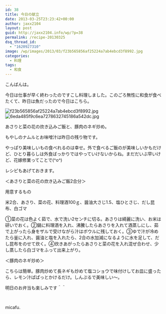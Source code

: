 ```yaml
---
id: 38
title: 今日の献立
date: 2013-03-25T23:23:42+00:00
author: jaxx2104
layout: post
guid: http://jaxx2104.info/wp/?p=38
permalink: /recipe-20130325
dsq_thread_id:
  - "1620927310"
image: /wp/images/2013/03/f23b565856af25224a7ab4ebcd3f8992.jpg
categories:
  - 料理
tags:
  - 和食
---
```

こんばんは。

今日は仕事が早く終わったのですこし料理しました。このごろ無性に和食が食べたくて、昨日は魚だったので今日はこちら。

<img src="/images/2013/03/f23b565856af25224a7ab4ebcd3f8992.jpg" alt="f23b565856af25224a7ab4ebcd3f8992.jpg" class="img-rounded img-responsive alignnone wp-image-35" srcset="/images/2013/03/f23b565856af25224a7ab4ebcd3f8992.jpg 600w, /images/2013/03/f23b565856af25224a7ab4ebcd3f8992-150x150.jpg 150w, /images/2013/03/f23b565856af25224a7ab4ebcd3f8992-300x300.jpg 300w" sizes="(max-width: 500px) 100vw, 500px" />

<!--more-->
  
<img src="/images/2013/03/6eda485f9c6ea7278632745186a542dc.jpg" alt="6eda485f9c6ea7278632745186a542dc.jpg" class="img-rounded img-responsive alignnone wp-image-37" srcset="/images/2013/03/6eda485f9c6ea7278632745186a542dc.jpg 600w, /images/2013/03/6eda485f9c6ea7278632745186a542dc-150x150.jpg 150w, /images/2013/03/6eda485f9c6ea7278632745186a542dc-300x300.jpg 300w" sizes="(max-width: 500px) 100vw, 500px" />

あさりと菜の花の炊き込みご飯と、豚肉のネギ炒め。

もやしのナムルとお味噌汁は昨日の残り物です。

やっぱり美味しいもの食べれるのは幸せ。外で食べるご飯のが美味しいかもだけど、ひとり暮らしは外食ばっかりではやっていけないからね。まだだいぶ早いけど、花嫁修業ってことで(^o^)

レシピもあげておきます。

＜あさりと菜の花の炊き込みご飯2合分＞

用意するもの

米2合、あさり、菜の花、料理酒100ｇ、醤油大さじ1.5、塩ひとさじ、だし昆布、白ゴマ

①菜の花は色よく茹で、水で洗い2センチに切る。あさりは綺麗に洗い、お米は研いでおく。②鍋に料理酒を入れ、沸騰したらあさりを入れて酒蒸しにし、茹で上がったら身をザルで受けながら汁はボウルに残しておく。③ゆで汁が冷めたら釜に入れ、醤油と塩を入れたら、2合の水加減になるように水を足して、だし昆布をのせて炊く。④炊きあがったらあさりと菜の花を入れ混ぜ合わせ、少し蒸したら白ゴマをふって出来上がり。

＜豚肉のネギ炒め＞

こちらは簡単。豚肉炒めて長ネギも炒めて塩コショウで味付けしてお皿に盛ったら、レモン汁ぱぱっとかけるだけ。しんぷるで美味しい〜。

明日のお弁当も楽しみです＾＾

 

micafu.
